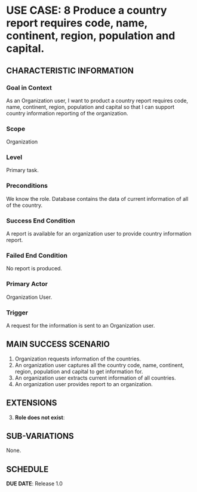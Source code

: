 # USE CASE: 8 Produce a country report requires code, name, continent, region, population and capital.

## CHARACTERISTIC INFORMATION

### Goal in Context

As an Organization user, I want to product a country report requires code, name, continent, region, population and capital so that I can support country information reporting of the organization.

### Scope

Organization

### Level

Primary task.

### Preconditions

We know the role.  Database contains the data of current information of all of the country.

### Success End Condition

A report is available for an organization user to provide country information report.

### Failed End Condition

No report is produced.

### Primary Actor

Organization User.

### Trigger

A request for the information is sent to an Organization user.

## MAIN SUCCESS SCENARIO

1. Organization requests information of the countries.
2. An organization user captures all the country code, name, continent, region, population and capital to get information for.
3. An organization user extracts current information of all countries.
4. An organization user provides report to an organization.

## EXTENSIONS

3. **Role does not exist**:

## SUB-VARIATIONS

None.

## SCHEDULE

**DUE DATE**: Release 1.0
